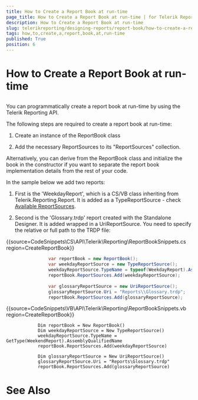 ```yaml
---
title: How to Create a Report Book at run-time
page_title: How to Create a Report Book at run-time | for Telerik Reporting Documentation
description: How to Create a Report Book at run-time
slug: telerikreporting/designing-reports/report-book/how-to-create-a-report-book-at-run-time
tags: how,to,create,a,report,book,at,run-time
published: True
position: 6
---
```


# How to Create a Report Book at run-time



## 

You can programmatically create a report book at run-time by using the Telerik Reporting API.
        

The following steps are required to create a report book at run-time:
        

1. Create an instance of the ReportBook class

1. Add the necessary ReportSources to its "ReportSources" collection.

Alternatively, you can derive from the ReportBook class and initialize the book
          in the constructor if you want to separate the report book implementation details from the rest of your code.
        

In the sample below we add two reports:
        

1. First is the 'WeekdayReport', which is a CS/VB class inheriting from Telerik.Reporting.Report.
              It is added as a TypeReportSource - check
              [Available ReportSources](ec135f09-4a4d-43df-aa5a-e6bca0190d87#ReportSourcesOptions).
            

1. Second is the 'Glossary.trdp' report 
          created with the Standalone Designer. It is added wrapped in a UriReportSource. 
          You need to specify the relative or full path to the TRDP file:

{{source=CodeSnippets\CS\API\Telerik\Reporting\ReportBookSnippets.cs region=CreateReportBook}}
````C#
	            var reportBook = new ReportBook();
	            var weekdayReportSource = new TypeReportSource();
	            weekdayReportSource.TypeName = typeof(WeekdayReport).AssemblyQualifiedName;
	            reportBook.ReportSources.Add(weekdayReportSource);
	
	            var glossaryReportSource = new UriReportSource();
	            glossaryReportSource.Uri = "Reports\\Glossary.trdp";
	            reportBook.ReportSources.Add(glossaryReportSource);
````



{{source=CodeSnippets\VB\API\Telerik\Reporting\ReportBookSnippets.vb region=CreateReportBook}}
````VB
	        Dim reportBook = New ReportBook()
	        Dim weekdayReportSource = New TypeReportSource()
	        weekdayReportSource.TypeName = GetType(WeekendReport).AssemblyQualifiedName
	        reportBook.ReportSources.Add(weekdayReportSource)
	
	        Dim glossaryReportSource = New UriReportSource()
	        glossaryReportSource.Uri = "Reports\Glossary.trdp"
	        reportBook.ReportSources.Add(glossaryReportSource)
````



# See Also

